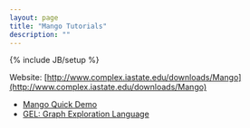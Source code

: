 ```yaml
---
layout: page
title: "Mango Tutorials"
description: ""
---
```

{% include JB/setup %}

Website: [http://www.complex.iastate.edu/downloads/Mango](http://www.complex.iastate.edu/downloads/Mango)

* [Mango Quick Demo](tutorials/two.html)
* [GEL: Graph Exploration Language](tutorials/one.html)